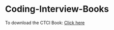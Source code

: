 # Coding-Interview-Books

To download the CTCI Book: [Click here](https://drive.google.com/file/d/1fKZLTu1YbLuxM2Q1f1s-CrPXbRdHDcTZ/view?usp=sharing) 
